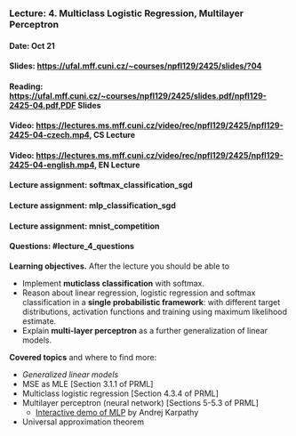 ### Lecture: 4. Multiclass Logistic Regression, Multilayer Perceptron
#### Date: Oct 21
#### Slides: https://ufal.mff.cuni.cz/~courses/npfl129/2425/slides/?04
#### Reading: https://ufal.mff.cuni.cz/~courses/npfl129/2425/slides.pdf/npfl129-2425-04.pdf,PDF Slides
#### Video: https://lectures.ms.mff.cuni.cz/video/rec/npfl129/2425/npfl129-2425-04-czech.mp4, CS Lecture
#### Video: https://lectures.ms.mff.cuni.cz/video/rec/npfl129/2425/npfl129-2425-04-english.mp4, EN Lecture
#### Lecture assignment: softmax_classification_sgd
#### Lecture assignment: mlp_classification_sgd
#### Lecture assignment: mnist_competition
#### Questions: #lecture_4_questions

**Learning objectives.** After the lecture you should be able to

- Implement **muticlass classification** with softmax.
- Reason about linear regression, logistic regression and softmax classification in a **single probabilistic framework**: with different target distributions, activation functions and training using maximum likelihood estimate.
- Explain **multi-layer perceptron** as a further generalization of linear models.

**Covered topics** and where to find more:

- _Generalized linear models_
- MSE as MLE [Section 3.1.1 of PRML]
- Multiclass logistic regression [Section 4.3.4 of PRML]
- Multilayer perceptron (neural network) [Sections 5-5.3 of PRML]
    - [Interactive demo of MLP](https://cs.stanford.edu/people/karpathy/convnetjs/demo/classify2d.html) by Andrej Karpathy
- Universal approximation theorem
